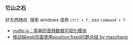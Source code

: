 ### 它山之石
好东西随存, 搜索 windows 请用 ``` ctrl + f ``` , osx ``` command + f ```

- [vudio.js：简单的音频数据可视化模块](https://github.com/margox/vudio.js)
- [移动端web页面使用position:fixed问题总结 by maxzhang](https://github.com/maxzhang/maxzhang.github.com/issues/2)